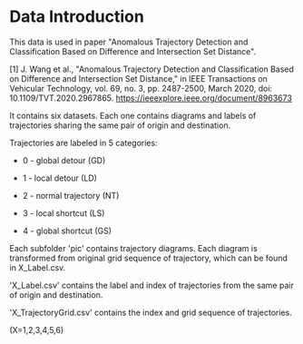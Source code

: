 # Data Introduction

This data is used in paper "Anomalous Trajectory Detection and Classification Based on Difference and Intersection Set Distance".

[1] J. Wang et al., "Anomalous Trajectory Detection and Classification Based on Difference and Intersection Set Distance," in IEEE Transactions on Vehicular Technology, vol. 69, no. 3, pp. 2487-2500, March 2020, doi: 10.1109/TVT.2020.2967865.
https://ieeexplore.ieee.org/document/8963673

It contains six datasets. Each one contains diagrams and labels of trajectories sharing the same pair of origin and destination.

Trajectories are labeled in 5 categories:

- 0 - global detour (GD)

- 1 - local detour (LD)

- 2 - normal trajectory (NT)

- 3 - local shortcut (LS)

- 4 - global shortcut (GS)



Each subfolder 'pic' contains trajectory diagrams. Each diagram is transformed from original grid sequence of trajectory, which can be found in X_Label.csv.

'X_Label.csv' contains the label and index of trajectories from the same pair of origin and destination.

'X_TrajectoryGrid.csv' contains the index and grid sequence of trajectories.

(X=1,2,3,4,5,6)
